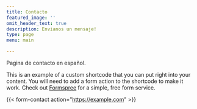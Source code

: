 ```yaml
---
title: Contacto
featured_image: ''
omit_header_text: true
description: Envianos un mensaje!
type: page
menu: main

---
```


Pagina de contacto en español.

This is an example of a custom shortcode that you can put right into your content. You will need to add a form action to the shortcode to make it work. Check out [Formspree](https://formspree.io/) for a simple, free form service.

{{< form-contact action="https://example.com"  >}}
